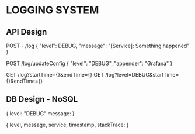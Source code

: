 # LOGGING SYSTEM

## API Design

POST - /log
{
"level": DEBUG,
"message": "[Service]: Something happened"
}

POST /log/updateConfig
{
"level": "DEBUG",
"appender": "Grafana"
}

GET /log?startTime={}&endTime={}
GET /log?level=DEBUG&startTime={}&endTime={}

## DB Design - NoSQL

{
level: "DEBUG"
message:
}

{
level,
message,
service,
timestamp,
stackTrace:
}
